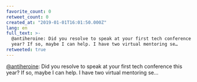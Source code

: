 ```yaml
---
favorite_count: 0
retweet_count: 0
created_at: "2019-01-01T16:01:50.000Z"
lang: en
full_text: >-
  @antiheroine: Did you resolve to speak at your first tech conference this
  year? If so, maybe I can help. I have two virtual mentoring se…
retweeted: true
---
```


[@antiheroine](https://twitter.com/antiheroine): Did you resolve to speak at
your first tech conference this year? If so, maybe I can help. I have two
virtual mentoring se…
